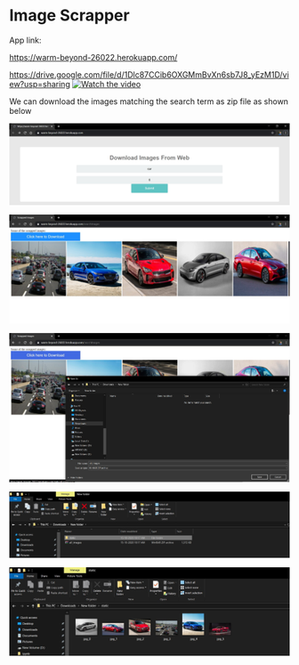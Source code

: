 # Image Scrapper

App link:

https://warm-beyond-26022.herokuapp.com/

https://drive.google.com/file/d/1Dlc87CCib6OXGMmBvXn6sb7J8_yEzM1D/view?usp=sharing
[![Watch the video](https://i.imgur.com/vKb2F1B.png)](https://youtu.be/vt5fpE0bzSY)

We can download the images matching the search term as zip file as shown below

![](output/out1.jpg)

![](output/out2.jpg)

![](output/out3.jpg)

![](output/out4.jpg)

![](output/out5.jpg)



